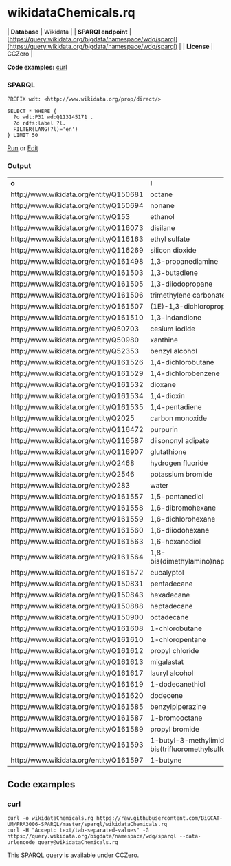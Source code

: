 # wikidataChemicals.rq

| **Database** | Wikidata |
| **SPARQl endpoint** | [https://query.wikidata.org/bigdata/namespace/wdq/sparql](https://query.wikidata.org/bigdata/namespace/wdq/sparql) |
| **License** | CCZero |

**Code examples:** [curl](#curl)

### SPARQL

```sparql
PREFIX wdt: <http://www.wikidata.org/prop/direct/>

SELECT * WHERE {
  ?o wdt:P31 wd:Q113145171 .
  ?o rdfs:label ?l.
  FILTER(LANG(?l)='en')
} LIMIT 50
```

[Run](https://query.wikidata.org/embed.html#PREFIX%20wdt%3A%20%3Chttp%3A%2F%2Fwww.wikidata.org%2Fprop%2Fdirect%2F%3E%0A%0ASELECT%20*%20WHERE%20%7B%0A%20%20%3Fo%20wdt%3AP31%20wd%3AQ113145171%20.%0A%20%20%3Fo%20rdfs%3Alabel%20%3Fl.%0A%20%20FILTER%28LANG%28%3Fl%29%3D%27en%27%29%0A%7D%20LIMIT%2050%0A) or [Edit](https://query.wikidata.org/#PREFIX%20wdt%3A%20%3Chttp%3A%2F%2Fwww.wikidata.org%2Fprop%2Fdirect%2F%3E%0A%0ASELECT%20*%20WHERE%20%7B%0A%20%20%3Fo%20wdt%3AP31%20wd%3AQ113145171%20.%0A%20%20%3Fo%20rdfs%3Alabel%20%3Fl.%0A%20%20FILTER%28LANG%28%3Fl%29%3D%27en%27%29%0A%7D%20LIMIT%2050%0A)



### Output

<!-- https://query.wikidata.org/bigdata/namespace/wdq/sparql -->
<table>
  <tr>
    <td><b>o</b></td>
    <td><b>l</b></td>
  </tr>
  <tr>
    <td>http://www.wikidata.org/entity/Q150681</td>
    <td>octane</td>
  </tr>
  <tr>
    <td>http://www.wikidata.org/entity/Q150694</td>
    <td>nonane</td>
  </tr>
  <tr>
    <td>http://www.wikidata.org/entity/Q153</td>
    <td>ethanol</td>
  </tr>
  <tr>
    <td>http://www.wikidata.org/entity/Q116073</td>
    <td>disilane</td>
  </tr>
  <tr>
    <td>http://www.wikidata.org/entity/Q116163</td>
    <td>ethyl sulfate</td>
  </tr>
  <tr>
    <td>http://www.wikidata.org/entity/Q116269</td>
    <td>silicon dioxide</td>
  </tr>
  <tr>
    <td>http://www.wikidata.org/entity/Q161498</td>
    <td>1,3-propanediamine</td>
  </tr>
  <tr>
    <td>http://www.wikidata.org/entity/Q161503</td>
    <td>1,3-butadiene</td>
  </tr>
  <tr>
    <td>http://www.wikidata.org/entity/Q161505</td>
    <td>1,3-diiodopropane</td>
  </tr>
  <tr>
    <td>http://www.wikidata.org/entity/Q161506</td>
    <td>trimethylene carbonate</td>
  </tr>
  <tr>
    <td>http://www.wikidata.org/entity/Q161507</td>
    <td>(1E)-1,3-dichloropropene</td>
  </tr>
  <tr>
    <td>http://www.wikidata.org/entity/Q161510</td>
    <td>1,3-indandione</td>
  </tr>
  <tr>
    <td>http://www.wikidata.org/entity/Q50703</td>
    <td>cesium iodide</td>
  </tr>
  <tr>
    <td>http://www.wikidata.org/entity/Q50980</td>
    <td>xanthine</td>
  </tr>
  <tr>
    <td>http://www.wikidata.org/entity/Q52353</td>
    <td>benzyl alcohol</td>
  </tr>
  <tr>
    <td>http://www.wikidata.org/entity/Q161526</td>
    <td>1,4-dichlorobutane</td>
  </tr>
  <tr>
    <td>http://www.wikidata.org/entity/Q161529</td>
    <td>1,4-dichlorobenzene</td>
  </tr>
  <tr>
    <td>http://www.wikidata.org/entity/Q161532</td>
    <td>dioxane</td>
  </tr>
  <tr>
    <td>http://www.wikidata.org/entity/Q161534</td>
    <td>1,4-dioxin</td>
  </tr>
  <tr>
    <td>http://www.wikidata.org/entity/Q161535</td>
    <td>1,4-pentadiene</td>
  </tr>
  <tr>
    <td>http://www.wikidata.org/entity/Q2025</td>
    <td>carbon monoxide</td>
  </tr>
  <tr>
    <td>http://www.wikidata.org/entity/Q116472</td>
    <td>purpurin</td>
  </tr>
  <tr>
    <td>http://www.wikidata.org/entity/Q116587</td>
    <td>diisononyl adipate</td>
  </tr>
  <tr>
    <td>http://www.wikidata.org/entity/Q116907</td>
    <td>glutathione</td>
  </tr>
  <tr>
    <td>http://www.wikidata.org/entity/Q2468</td>
    <td>hydrogen fluoride</td>
  </tr>
  <tr>
    <td>http://www.wikidata.org/entity/Q2546</td>
    <td>potassium bromide</td>
  </tr>
  <tr>
    <td>http://www.wikidata.org/entity/Q283</td>
    <td>water</td>
  </tr>
  <tr>
    <td>http://www.wikidata.org/entity/Q161557</td>
    <td>1,5-pentanediol</td>
  </tr>
  <tr>
    <td>http://www.wikidata.org/entity/Q161558</td>
    <td>1,6-dibromohexane</td>
  </tr>
  <tr>
    <td>http://www.wikidata.org/entity/Q161559</td>
    <td>1,6-dichlorohexane</td>
  </tr>
  <tr>
    <td>http://www.wikidata.org/entity/Q161560</td>
    <td>1,6-diiodohexane</td>
  </tr>
  <tr>
    <td>http://www.wikidata.org/entity/Q161563</td>
    <td>1,6-hexanediol</td>
  </tr>
  <tr>
    <td>http://www.wikidata.org/entity/Q161564</td>
    <td>1,8-bis(dimethylamino)naphthalene</td>
  </tr>
  <tr>
    <td>http://www.wikidata.org/entity/Q161572</td>
    <td>eucalyptol</td>
  </tr>
  <tr>
    <td>http://www.wikidata.org/entity/Q150831</td>
    <td>pentadecane</td>
  </tr>
  <tr>
    <td>http://www.wikidata.org/entity/Q150843</td>
    <td>hexadecane</td>
  </tr>
  <tr>
    <td>http://www.wikidata.org/entity/Q150888</td>
    <td>heptadecane</td>
  </tr>
  <tr>
    <td>http://www.wikidata.org/entity/Q150900</td>
    <td>octadecane</td>
  </tr>
  <tr>
    <td>http://www.wikidata.org/entity/Q161608</td>
    <td>1-chlorobutane</td>
  </tr>
  <tr>
    <td>http://www.wikidata.org/entity/Q161610</td>
    <td>1-chloropentane</td>
  </tr>
  <tr>
    <td>http://www.wikidata.org/entity/Q161612</td>
    <td>propyl chloride</td>
  </tr>
  <tr>
    <td>http://www.wikidata.org/entity/Q161613</td>
    <td>migalastat</td>
  </tr>
  <tr>
    <td>http://www.wikidata.org/entity/Q161617</td>
    <td>lauryl alcohol</td>
  </tr>
  <tr>
    <td>http://www.wikidata.org/entity/Q161619</td>
    <td>1-dodecanethiol</td>
  </tr>
  <tr>
    <td>http://www.wikidata.org/entity/Q161620</td>
    <td>dodecene</td>
  </tr>
  <tr>
    <td>http://www.wikidata.org/entity/Q161585</td>
    <td>benzylpiperazine</td>
  </tr>
  <tr>
    <td>http://www.wikidata.org/entity/Q161587</td>
    <td>1-bromooctane</td>
  </tr>
  <tr>
    <td>http://www.wikidata.org/entity/Q161589</td>
    <td>propyl bromide</td>
  </tr>
  <tr>
    <td>http://www.wikidata.org/entity/Q161593</td>
    <td>1-butyl-3-methylimidazolium bis(trifluoromethylsulfonyl)imide</td>
  </tr>
  <tr>
    <td>http://www.wikidata.org/entity/Q161597</td>
    <td>1-butyne</td>
  </tr>
</table>

## Code examples

### curl

```shell
curl -o wikidataChemicals.rq https://raw.githubusercontent.com/BiGCAT-UM/PRA3006-SPARQL/master/sparql/wikidataChemicals.rq
curl -H "Accept: text/tab-separated-values" -G https://query.wikidata.org/bigdata/namespace/wdq/sparql --data-urlencode query@wikidataChemicals.rq
```

This SPARQL query is available under CCZero.
